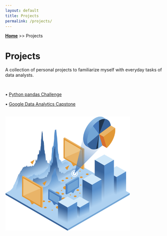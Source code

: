 ```yaml
---
layout: default
title: Projects
permalink: /projects/
---
```

**[Home](https://xyjiang970.github.io/portfolio/)** >> Projects
# Projects
A collection of personal projects to familiarize myself with everyday tasks of data analysts.

<br>

• [Python pandas Challenge](https://xyjiang970.github.io/portfolio/projects/pandas_project_challenge/pandas.html)

• [Google Data Analytics Capstone](#)

<br>

<!-- ![projects_image](../projects/projects_image.png) -->
<img src="../projects/projects_page_image.png" alt="projects_page_image" width=400 align="center">

